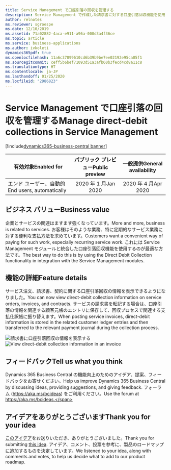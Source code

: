 ```yaml
---
title: Service Management で口座引落の回収を管理する
description: Service Management で作成した請求書に対する口座引落回収機能を使用して、顧客未収金を回収します。
author: relnotes
ms.reviewer: sgroespe
ms.date: 12/10/2019
ms.assetid: 71a02882-4aca-e911-a96a-000d3a4f36ce
ms.topic: article
ms.service: business-applications
ms.author: ivkoleti
dynamics365pdf: true
ms.openlocfilehash: 11a6c37099610cd6b39b9be7ee02192e95ca05f1
ms.sourcegitcommit: ceff5b6bef71093d51a3afb60b3fecd4cd8a11c8
ms.translationtype: HT
ms.contentlocale: ja-JP
ms.lasthandoff: 01/25/2020
ms.locfileid: "2986823"
---
```

# <a name="manage-direct-debit-collections-in-service-management"></a><span data-ttu-id="46f05-103">Service Management で口座引落の回収を管理する</span><span class="sxs-lookup"><span data-stu-id="46f05-103">Manage direct-debit collections in Service Management</span></span>
[!include[dynamics365-business-central banner](../includes/dynamics365-business-central.md)]

| <span data-ttu-id="46f05-104">有効対象</span><span class="sxs-lookup"><span data-stu-id="46f05-104">Enabled for</span></span>    |  <span data-ttu-id="46f05-105">パブリック プレビュー</span><span class="sxs-lookup"><span data-stu-id="46f05-105">Public preview</span></span> | <span data-ttu-id="46f05-106">一般提供</span><span class="sxs-lookup"><span data-stu-id="46f05-106">General availability</span></span> | 
| ---------- | :----------: |:----------: |
|<span data-ttu-id="46f05-107">エンド ユーザー、自動的</span><span class="sxs-lookup"><span data-stu-id="46f05-107">End users, automatically</span></span>|<span data-ttu-id="46f05-108">2020 年 1 月</span><span class="sxs-lookup"><span data-stu-id="46f05-108">Jan 2020</span></span>| <span data-ttu-id="46f05-109">2020 年 4 月</span><span class="sxs-lookup"><span data-stu-id="46f05-109">Apr 2020</span></span>|

## <a name="business-value"></a><span data-ttu-id="46f05-110">ビジネス バリュー</span><span class="sxs-lookup"><span data-stu-id="46f05-110">Business value</span></span>
<!-- bv start -->
<span data-ttu-id="46f05-111">企業とサービスの関連はますます強くなっています。</span><span class="sxs-lookup"><span data-stu-id="46f05-111">More and more, business is related to services.</span></span> <span data-ttu-id="46f05-112">お客様はそのような業務、特に定期的なサービス業務に対する便利な支払方法を求めています。</span><span class="sxs-lookup"><span data-stu-id="46f05-112">Customers want a convenient way of paying for such work, especially recurring service work.</span></span> <span data-ttu-id="46f05-113">これには Service Management モジュールと統合した口座引落回収機能を使用するのが最適な方法です。</span><span class="sxs-lookup"><span data-stu-id="46f05-113">The best way to do this is by using the Direct Debit Collection functionality in integration with the Service Management modules.</span></span>
<!-- bv end -->



## <a name="feature-details"></a><span data-ttu-id="46f05-114">機能の詳細</span><span class="sxs-lookup"><span data-stu-id="46f05-114">Feature details</span></span>
<!--feature detail start -->
<span data-ttu-id="46f05-115">サービス注文、請求書、契約に関する口座引落回収の情報を表示できるようになりました。</span><span class="sxs-lookup"><span data-stu-id="46f05-115">You can now view direct-debit collection information on service orders, invoices, and contracts.</span></span> <span data-ttu-id="46f05-116">サービスの請求書を転記する場合は、口座引落の情報を関連する顧客元帳のエントリに保存して、回収プロセスで関連する支払仕訳帳に振り替えます。</span><span class="sxs-lookup"><span data-stu-id="46f05-116">When posting service invoices, direct-debit information is stored in the related customer ledger entries and then transferred to the relevant payment journal during the collection process.</span></span>
<!--feature detail end -->

<span data-ttu-id="46f05-117">![請求書に口座引落回収の情報を表示する](media/serv-order-direct-debit-mandate.png "請求書に口座引落回収の情報を表示する")</span><span class="sxs-lookup"><span data-stu-id="46f05-117">![View direct-debit collection information in an invoice](media/serv-order-direct-debit-mandate.png "View direct-debit collection information in an invoice")</span></span>
<!-- Picture 1 -->





## <a name="tell-us-what-you-think"></a><span data-ttu-id="46f05-118">フィードバック</span><span class="sxs-lookup"><span data-stu-id="46f05-118">Tell us what you think</span></span>
<span data-ttu-id="46f05-119">Dynamics 365 Business Central の機能向上のためのアイデア、提案、フィードバックをお寄せください。</span><span class="sxs-lookup"><span data-stu-id="46f05-119">Help us improve Dynamics 365 Business Central by discussing ideas, providing suggestions, and giving feedback.</span></span> <span data-ttu-id="46f05-120">フォーラム (https://aka.ms/bcideas) をご利用ください。</span><span class="sxs-lookup"><span data-stu-id="46f05-120">Use the forum at https://aka.ms/bcideas.</span></span>



## <a name="thank-you-for-your-idea"></a><span data-ttu-id="46f05-121">アイデアをありがとうございます</span><span class="sxs-lookup"><span data-stu-id="46f05-121">Thank you for your idea</span></span>
<span data-ttu-id="46f05-122">[このアイデア](https://experience.dynamics.com/ideas/idea/?ideaid=ca99ab18-3231-e911-9461-0003ff68b049)をお送りいただき、ありがとうございました。</span><span class="sxs-lookup"><span data-stu-id="46f05-122">Thank you for submitting [this idea](https://experience.dynamics.com/ideas/idea/?ideaid=ca99ab18-3231-e911-9461-0003ff68b049).</span></span> <span data-ttu-id="46f05-123">アイデア、コメント、投票を参考に、製品のロードマップに追加するものを決定しています。</span><span class="sxs-lookup"><span data-stu-id="46f05-123">We listened to your idea, along with comments and votes, to help us decide what to add to our product roadmap.</span></span>
